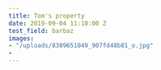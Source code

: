 ```yaml
---
title: Tom's property
date: 2019-09-04 11:10:00 Z
test_field: barbaz
images:
- "/uploads/8309651049_907fd48b81_o.jpg"
- 
---
```



